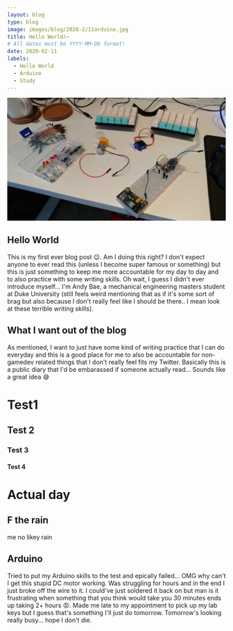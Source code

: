 ```yaml
---
layout: blog
type: blog
image: images/blog/2020-2/11arduino.jpg
title: Hello World!~
# All dates must be YYYY-MM-DD format!
date: 2020-02-11
labels:
  - Hello World
  - Arduino
  - Study
---
```


<img class="ui medium left floated image" src="../images/blog/2020-2/11arduino.jpg">

## Hello World
This is my first ever blog post 😉. Am I doing this right? I don't expect anyone to ever read this (unless I become super famous or something) but this is just something to keep me more accountable for my day to day and to also practice with some writing skills. Oh wait, I guess I didn't ever introduce myself... I'm Andy Bae, a mechanical engineering masters student at Duke University (still feels weird mentioning that as if it's some sort of brag but also because I don't really feel like I should be there.. I mean look at these terrible writing skills).

## What I want out of the blog
As mentioned, I want to just have some kind of writing practice that I can do everyday and this is a good place for me to also be accountable for non-gamedev related things that I don't really feel fits my Twitter. Basically this is a public diary that I'd be embarassed if someone actually read... Sounds like a great idea 😅

# Test1
## Test 2
### Test 3
#### Test 4

# Actual day

## F the rain
me no likey rain

## Arduino
Tried to put my Arduino skills to the test and epically failed... OMG why can't I get this stupid DC motor working. Was struggling for hours and in the end I just broke off the wire to it. I could've just soldered it back on but man is it frustrating when something that you think would take you 30 minutes ends up taking 2+ hours 😡. Made me late to my appointment to pick up my lab keys but I guess that's something I'll just do tomorrow. Tomorrow's looking really busy... hope I don't die.